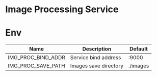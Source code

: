 # Image Processing Service

# Env

| Name               | Description           | Default  |
| ------------------ | --------------------- | -------- |
| IMG_PROC_BIND_ADDR | Service bind address  | :9000    |
| IMG_PROC_SAVE_PATH | Images save directory | ./images |

